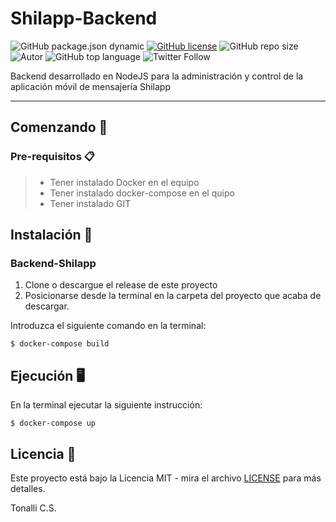 # Shilapp-Backend
![GitHub package.json dynamic](https://img.shields.io/github/package-json/version/tonacs/Shilapp-Backend?color=gree)
[![GitHub license](https://img.shields.io/github/license/tonacs/Shilapp-Backend)](https://github.com/tonacs/Shilapp-Backend/blob/main/LICENSE.md)
![GitHub repo size](https://img.shields.io/github/repo-size/tonacs/Shilapp-Backend?label=Tama%C3%B1o%20del%20respositorio)
![Autor](https://img.shields.io/badge/autor-Tonalli%20Contreras%20Sandoval-blue)
![GitHub top language](https://img.shields.io/github/languages/top/tonacs/Shilapp-Backend)
![Twitter Follow](https://img.shields.io/twitter/follow/wztrt?label=Twitter&style=social)


Backend desarrollado en NodeJS para la administración y control de la  aplicación móvil de mensajería Shilapp
___

## Comenzando 🚀 

### Pre-requisitos 📋

>* Tener instalado Docker en el equipo
>* Tener instalado docker-compose en el quipo
>* Tener instalado GIT

## Instalación 🔧

### Backend-Shilapp

1. Clone o descargue el release de este  proyecto
2. Posicionarse desde la terminal en la carpeta del proyecto que acaba de descargar.

Introduzca el siguiente comando en la terminal:

```
$ docker-compose build
```

## Ejecución 🖥️

En la terminal ejecutar la siguiente instrucción:
```
$ docker-compose up
```



## Licencia 📄

Este proyecto está bajo la Licencia MIT - mira el archivo [LICENSE](LICENSE.md) para más detalles.

Tonalli C.S.
